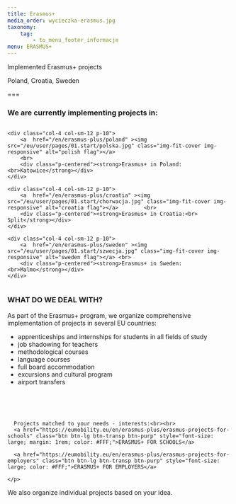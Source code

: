 ```yaml
---
title: Erasmus+
media_order: wycieczka-erasmus.jpg
taxonomy:
    tag:
        - to_menu_footer_informacje
menu: ERASMUS+
---
```


Implemented Erasmus+ projects

Poland, Croatia, Sweden 

===

### We are currently implementing projects in:
 
 <div class="columns" style="margin-bottom: 20px;">

    <div class="col-4 col-sm-12 p-10">
        <a  href="/en/erasmus-plus/poland" ><img src="/eu/user/pages/01.start/polska.jpg" class="img-fit-cover img-responsive" alt="polish flag"></a>
        <br>
        <div class="p-centered"><strong>Erasmus+ in Poland:<br>Katowice</strong></div>
    </div>

    <div class="col-4 col-sm-12 p-10">
        <a  href="/en/erasmus-plus/croatia" ><img src="/eu/user/pages/01.start/chorwacja.jpg" class="img-fit-cover img-responsive" alt="croatia flag"></a>        <br>
        <div class="p-centered"><strong>Erasmus+ in Croatia:<br> Split</strong></div>
    </div>

    <div class="col-4 col-sm-12 p-10">
        <a  href="/en/erasmus-plus/sweden" ><img src="/eu/user/pages/01.start/szwecja.jpg" class="img-fit-cover img-responsive" alt="sweden flag"></a> <br>
        <div class="p-centered"><strong>Erasmus+ in Sweden: <br>Malmo</strong></div>
    </div>

</div>




### WHAT DO WE DEAL WITH?

As part of the Erasmus+ program, we organize comprehensive implementation of projects in several EU countries:

* apprenticeships and internships for students in all fields of study
* job shadowing for teachers
* methodological courses
* language courses
* full board accommodation
* excursions and cultural program
* airport transfers

<br>

<div class="empty"> 
    <i class="fa-regular fa-handshake" style="margin-right: 10px; color: #fa4bb1; font-size: 3rem;"></i><br><br>
  <p>
      
      Projects matched to your needs - interests:<br><br>
      <a href="https://eumobility.eu/en/erasmus-plus/erasmus-projects-for-schools" class="btn btn-lg btn-transp btn-purp" style="font-size: large; margin: 1rem; color: #FFF;">ERASMUS+ FOR SCHOOLS</a> 
    
      <a href="https://eumobility.eu/en/erasmus-plus/erasmus-projects-for-employers" class="btn btn-lg btn-transp btn-purp" style="font-size: large; color: #FFF;">ERASMUS+ FOR EMPLOYERS</a>
    
    </p>
  <p class="empty-subtitle">We also organize individual projects based on your idea.</p>
</div>